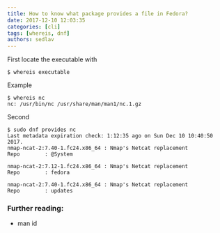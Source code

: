 ```yaml
---
title: How to know what package provides a file in Fedora?
date: 2017-12-10 12:03:35
categories: [cli]
tags: [whereis, dnf]
authors: sedlav
---
```


First locate the executable with

```
$ whereis executable
```

Example

```
$ whereis nc
nc: /usr/bin/nc /usr/share/man/man1/nc.1.gz
```

Second

```
$ sudo dnf provides nc
Last metadata expiration check: 1:12:35 ago on Sun Dec 10 10:40:50 2017.
nmap-ncat-2:7.40-1.fc24.x86_64 : Nmap's Netcat replacement
Repo        : @System

nmap-ncat-2:7.12-1.fc24.x86_64 : Nmap's Netcat replacement
Repo        : fedora

nmap-ncat-2:7.40-1.fc24.x86_64 : Nmap's Netcat replacement
Repo        : updates

```

### Further reading:

* man id
